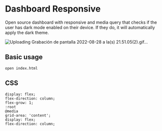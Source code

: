 # Dashboard Responsive
Open source dashboard with responsive and media query that checks if the user has dark mode enabled on their device. If they do, it will automatically apply the dark theme.

![Uploading Grabación de pantalla 2022-08-28 a la(s) 21.51.05(2).gif…]()

## Basic usage
    open index.html

## CSS
    display: flex;
    flex-direction: column;
    flex-grow: 1;
    :root
    @media
    grid-area: 'content';
    display: flex;
    flex-direction: column;
